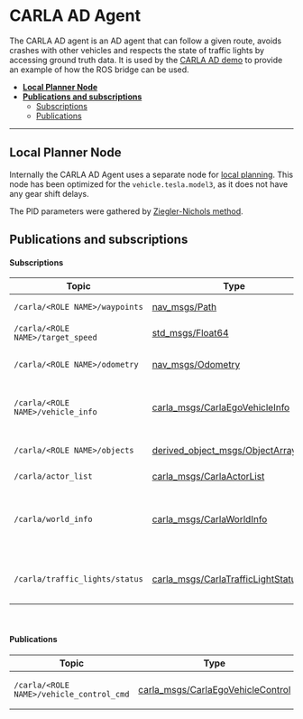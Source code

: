 # CARLA AD Agent

The CARLA AD agent is an AD agent that can follow a given route, avoids crashes with other vehicles and respects the state of traffic lights by accessing ground truth data. It is used by the [CARLA AD demo](carla_ad_demo.md) to provide an example of how the ROS bridge can be used.

- [__Local Planner Node__](#local-planner-node)
- [__Publications and subscriptions__](#publications-and-subscriptions)
    - [Subscriptions](#subscriptions)
    - [Publications](#publications)

---

## Local Planner Node

Internally the CARLA AD Agent uses a separate node for [local planning](https://github.com/carla-simulator/ros-bridge/blob/ros2/carla_ad_agent/src/carla_ad_agent/local_planner.py). This node has been optimized for the `vehicle.tesla.model3`, as it does not have any gear shift delays.

The PID parameters were gathered by [Ziegler-Nichols method](https://en.wikipedia.org/wiki/Ziegler%E2%80%93Nichols_method).

## Publications and subscriptions

#### Subscriptions

| Topic | Type | Description |
|-------|------|-------------|
| `/carla/<ROLE NAME>/waypoints` | [nav_msgs/Path](https://docs.ros.org/en/api/nav_msgs/html/msg/Path.html) | Route to follow |
| `/carla/<ROLE NAME>/target_speed` | [std_msgs/Float64](https://docs.ros.org/en/api/std_msgs/html/msg/Float64.html) | Target speed |
| `/carla/<ROLE NAME>/odometry` | [nav_msgs/Odometry](https://docs.ros.org/en/api/nav_msgs/html/msg/Odometry.html) | Localization of ego vehicle |
| `/carla/<ROLE NAME>/vehicle_info` | [carla_msgs/CarlaEgoVehicleInfo](ros_msgs.md#carlaegovehicleinfomsg) | Identify the carla actor id of the ego vehicle |
| `/carla/<ROLE NAME>/objects` | [derived_object_msgs/ObjectArray](https://docs.ros.org/en/melodic/api/derived_object_msgs/html/msg/ObjectArray.html) | Information about other actors |
| `/carla/actor_list` | [carla_msgs/CarlaActorList](ros_msgs.md#carlaactorlistmsg) | Actor list |
| `/carla/world_info` | [carla_msgs/CarlaWorldInfo](ros_msgs.md#carlaworldinfomsg) | Selects mode for traffic lights (US- or European-style) |
| `/carla/traffic_lights/status` | [carla_msgs/CarlaTrafficLightStatusList](ros_msgs.md#carlatrafficlightstatuslistmsg) | Get the current state of the traffic lights |

<br>

#### Publications

| Topic | Type | Description |
|-------|------|-------------|
| `/carla/<ROLE NAME>/vehicle_control_cmd` | [carla_msgs/CarlaEgoVehicleControl](ros_msgs.md#carlaegovehiclecontrolmsg) | Vehicle control command |

<br>
